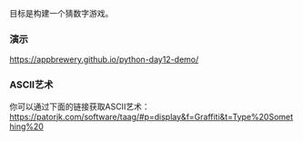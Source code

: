 目标是构建一个猜数字游戏。

### 演示
https://appbrewery.github.io/python-day12-demo/

### ASCII艺术
你可以通过下面的链接获取ASCII艺术：
https://patorjk.com/software/taag/#p=display&f=Graffiti&t=Type%20Something%20